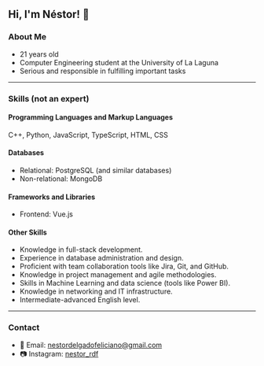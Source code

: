 ## Hi, I'm Néstor! 👋

### About Me  
- 21 years old  
- Computer Engineering student at the University of La Laguna  
- Serious and responsible in fulfilling important tasks  

---

### Skills (not an expert)
#### **Programming Languages and Markup Languages**  
C++, Python, JavaScript, TypeScript, HTML, CSS  

#### **Databases**  
- Relational: PostgreSQL (and similar databases)  
- Non-relational: MongoDB  

#### **Frameworks and Libraries**  
- Frontend: Vue.js  

#### **Other Skills**  
- Knowledge in full-stack development.  
- Experience in database administration and design.  
- Proficient with team collaboration tools like Jira, Git, and GitHub.  
- Knowledge in project management and agile methodologies.  
- Skills in Machine Learning and data science (tools like Power BI).  
- Knowledge in networking and IT infrastructure.  
- Intermediate-advanced English level.  

---

### Contact  
- 📧 Email: nestordelgadofeliciano@gmail.com  
- 📷 Instagram: [nestor_rdf](https://www.instagram.com/nestor_rdf/)
